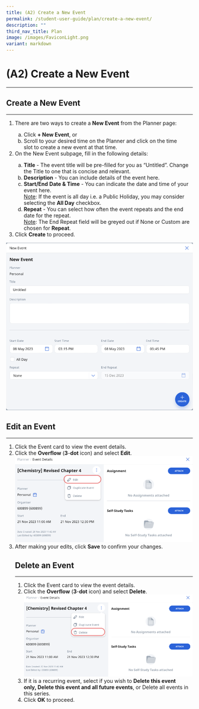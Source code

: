 ```yaml
---
title: (A2) Create a New Event
permalink: /student-user-guide/plan/create-a-new-event/
description: ""
third_nav_title: Plan
image: /images/FaviconLight.png
variant: markdown
---
```

<h1>(A2) Create a New Event</h1>
<hr>
<h2>Create a New Event</h2>
<hr>
<ol>
<li>There are two ways to create a <strong>New Event</strong> from the Planner page:</li>
<ol style="list-style-type: lower-alpha;">
<li>Click <strong>+ New Event</strong>, or</li>
<li>Scroll to your desired time on the Planner and click on the time slot&nbsp;to create a&nbsp;new event&nbsp;at that time.</li>
</ol>
<li>On the New Event subpage, fill in the following details:</li>
<ol style="list-style-type: lower-alpha;">
<li><strong>Title</strong> - The event title will be pre-filled for you as “Untitled”. Change the Title to one that is concise and relevant.</li>
<li><strong>Description</strong> - You can include details of the event here.</li>
<li><strong>Start/End</strong> <strong>Date &amp; Time</strong> - You can indicate the date and time of your event here.</li>
	<u>Note</u>: If the event is all day i.e. a Public Holiday, you may consider selecting the <strong>All Day</strong> checkbox.

<li><strong>Repeat</strong> - You can select how often the event repeats&nbsp;and the end date for the repeat.</li>
	<u>Note</u>: The&nbsp;End Repeat field&nbsp;will be greyed out if None or Custom are chosen for <strong>Repeat</strong>. </ol>

<li>Click <strong>Create</strong> to proceed.</li>
</ol>
<img alt="Create a New Event" src="/images/1Student/P_NewEvent.png">

<h2>Edit an Event</h2>
<hr>
<ol>
<li>Click the Event card to view the event details.</li>
<li>Click the&nbsp;<strong>Overflow</strong>&nbsp;(<strong>3</strong>-<strong>dot</strong>&nbsp;icon) and select&nbsp;<strong>Edit</strong>.</li>
	<img alt="Create a New Event" src="/images/1Student/P_NewEventEdit.png">
	<li>After making your edits, click&nbsp;<strong>Save</strong>&nbsp;to confirm your changes.</li>

<h2>Delete an Event</h2>
<hr>
<ol>
<li>Click the Event card to view the event details.</li>
<li>Click the&nbsp;<strong>Overflow</strong>&nbsp;(<strong>3</strong>-<strong>dot</strong>&nbsp;icon) and select&nbsp;<strong>Delete</strong>.</li>
	<img alt="Create a New Event" src="/images/1Student/P_NewEventDelete.png">
	<li>If it is a recurring event, select if you wish to&nbsp;<strong>Delete this event only,&nbsp;Delete this event and all future events</strong>, or&nbsp;Delete all events in this series.</li>
<li>Click&nbsp;<strong>OK</strong>&nbsp;to proceed.</li></ol></ol>